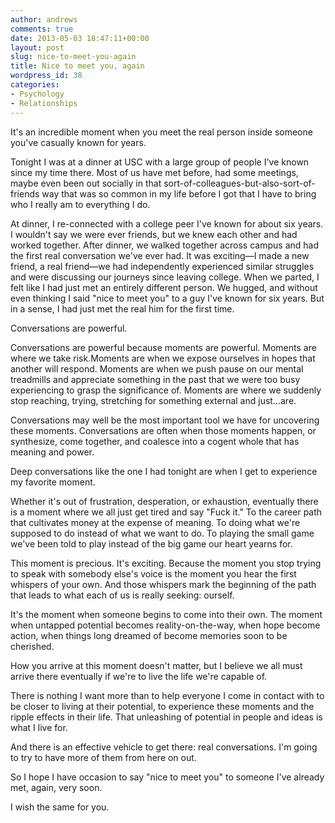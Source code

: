 ```yaml
---
author: andrews
comments: true
date: 2013-05-03 18:47:11+00:00
layout: post
slug: nice-to-meet-you-again
title: Nice to meet you, again
wordpress_id: 38
categories:
- Psychology
- Relationships
---
```


It's an incredible moment when you meet the real person inside someone you've casually known for years.





Tonight I was at a dinner at USC with a large group of people I've known since my time there. Most of us have met before, had some meetings, maybe even been out socially in that sort-of-colleagues-but-also-sort-of-friends way that was so common in my life before I got that I have to bring who I really am to everything I do.





At dinner, I re-connected with a college peer I've known for about six years. I wouldn't say we were ever friends, but we knew each other and had worked together. After dinner, we walked together across campus and had the first real conversation we've ever had. It was exciting—I made a new friend, a real friend—we had independently experienced similar struggles and were discussing our journeys since leaving college. When we parted, I felt like I had just met an entirely different person. We hugged, and without even thinking I said "nice to meet you" to a guy I've known for six years. But in a sense, I had just met the real him for the first time.





Conversations are powerful.





Conversations are powerful because moments are powerful. Moments are where we take risk.<!-- more -->Moments are when we expose ourselves in hopes that another will respond. Moments are when we push pause on our mental treadmills and appreciate something in the past that we were too busy experiencing to grasp the significance of. Moments are where we suddenly stop reaching, trying, stretching for something external and just...are.





Conversations may well be the most important tool we have for uncovering these moments. Conversations are often when those moments happen, or synthesize, come together, and coalesce into a cogent whole that has meaning and power.





Deep conversations like the one I had tonight are when I get to experience my favorite moment.





Whether it's out of frustration, desperation, or exhaustion, eventually there is a moment where we all just get tired and say "Fuck it." To the career path that cultivates money at the expense of meaning. To doing what we're supposed to do instead of what we want to do. To playing the small game we've been told to play instead of the big game our heart yearns for.





This moment is precious. It's exciting. Because the moment you stop trying to speak with somebody else's voice is the moment you hear the first whispers of your own. And those whispers mark the beginning of the path that leads to what each of us is really seeking: ourself.





It's the moment when someone begins to come into their own. The moment when untapped potential becomes reality-on-the-way, when hope become action, when things long dreamed of become memories soon to be cherished.





How you arrive at this moment doesn't matter, but I believe we all must arrive there eventually if we're to live the life we're capable of.





There is nothing I want more than to help everyone I come in contact with to be closer to living at their potential, to experience these moments and the ripple effects in their life. That unleashing of potential in people and ideas is what I live for.





And there is an effective vehicle to get there: real conversations. I'm going to try to have more of them from here on out.





So I hope I have occasion to say "nice to meet you" to someone I've already met, again, very soon.





I wish the same for you.



